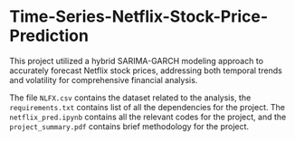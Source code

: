 # Time-Series-Netflix-Stock-Price-Prediction
This project utilized a hybrid SARIMA-GARCH modeling approach to accurately forecast Netflix stock prices, addressing both temporal trends and volatility for comprehensive financial analysis.

The file `NLFX.csv` contains the dataset related to the analysis, the `requirements.txt` contains list of all the dependencies for the project. The `netflix_pred.ipynb` contains all the relevant codes for the project, and the `project_summary.pdf` contains brief methodology for the project.

